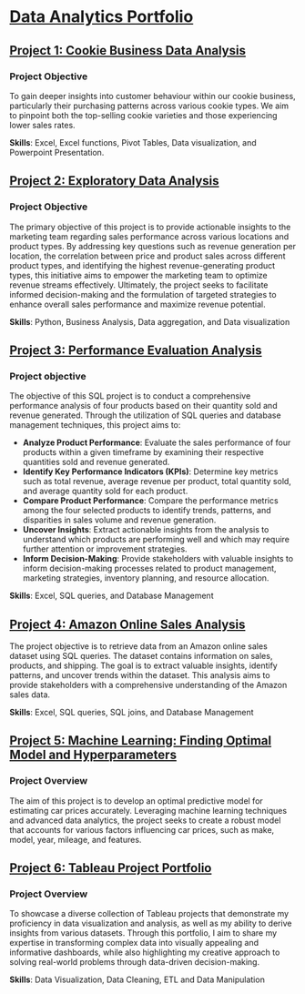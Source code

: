 # [Data Analytics Portfolio](https://github.com/Kholeka98/Kholeka_Sibiya_Portfolio.github.io)

## [Project 1: Cookie Business Data Analysis](https://github.com/Kholeka98/Cookie-business-Analysis/tree/main)

### Project Objective
To gain deeper insights into customer behaviour within our cookie business, particularly their purchasing patterns across various cookie types. We aim to pinpoint both the top-selling cookie varieties and those experiencing lower sales rates.

**Skills**: Excel, Excel functions, Pivot Tables, Data visualization, and Powerpoint Presentation.

## [Project 2: Exploratory Data Analysis](https://github.com/Kholeka98/Data_Cleaning_Excel/blob/main)

### Project Objective
The primary objective of this project is to provide actionable insights to the marketing team regarding sales performance across various locations and product types. By addressing key questions such as revenue generation per location, the correlation between price and product sales across different product types, and identifying the highest revenue-generating product types, this initiative aims to empower the marketing team to optimize revenue streams effectively. Ultimately, the project seeks to facilitate informed decision-making and the formulation of targeted strategies to enhance overall sales performance and maximize revenue potential.

**Skills**: Python, Business Analysis, Data aggregation, and Data visualization

## [Project 3: Performance Evaluation Analysis](https://github.com/Kholeka98/Performance-Evaluation)

### Project objective
The objective of this SQL project is to conduct a comprehensive performance analysis of four products based on their quantity sold and revenue generated. Through the utilization of SQL queries and database management techniques, this project aims to:
- **Analyze Product Performance**: Evaluate the sales performance of four products within a given timeframe by examining their respective quantities sold and revenue generated.
- **Identify Key Performance Indicators (KPIs)**: Determine key metrics such as total revenue, average revenue per product, total quantity sold, and average quantity sold for each product.
- **Compare Product Performance**: Compare the performance metrics among the four selected products to identify trends, patterns, and disparities in sales volume and revenue generation.
- **Uncover Insights**: Extract actionable insights from the analysis to understand which products are performing well and which may require further attention or improvement strategies.
- **Inform Decision-Making**: Provide stakeholders with valuable insights to inform decision-making processes related to product management, marketing strategies, inventory planning, and resource allocation.

**Skills**: Excel, SQL queries, and Database Management

## [Project 4: Amazon Online Sales Analysis](https://github.com/Kholeka98/Amazon-analysis)
The project objective is to retrieve data from an Amazon online sales dataset using SQL queries. The dataset contains information on sales, products, and shipping. The goal is to extract valuable insights, identify patterns, and uncover trends within the dataset. This analysis aims to provide stakeholders with a comprehensive understanding of the Amazon sales data.

**Skills**: Excel, SQL queries, SQL joins, and Database Management


## [Project 5: Machine Learning: Finding Optimal Model and Hyperparameters](https://github.com/Kholeka98/Machine-learning)

### Project Overview
The aim of this project is to develop an optimal predictive model for estimating car prices accurately. Leveraging machine learning techniques and advanced data analytics, the project seeks to create a robust model that accounts for various factors influencing car prices, such as make, model, year, mileage, and features.


## [Project 6: Tableau Project Portfolio](https://public.tableau.com/app/profile/kholeka.sibiya/vizzes)
### Project Overview
To showcase a diverse collection of Tableau projects that demonstrate my proficiency in data visualization and analysis, as well as my ability to derive insights from various datasets. Through this portfolio, I aim to share my expertise in transforming complex data into visually appealing and informative dashboards, while also highlighting my creative approach to solving real-world problems through data-driven decision-making.

**Skills**: Data Visualization, Data Cleaning, ETL and Data Manipulation
